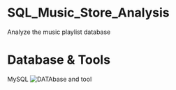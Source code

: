 # SQL_Music_Store_Analysis
Analyze the music playlist database
# Database & Tools
MySQL
![DATAbase and tool](https://github.com/user-attachments/assets/7c9b9b00-9777-4078-ab0a-c88f05e6f7e8)
